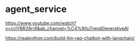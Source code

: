 # agent_service

https://www.youtube.com/watch?v=cclYBR28rr8&ab_channel=%C4%90uTrendGenerativeAI

https://realpython.com/build-llm-rag-chatbot-with-langchain/
